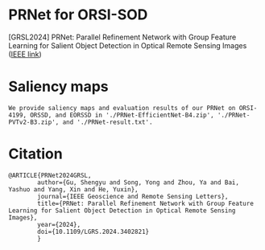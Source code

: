 # PRNet for ORSI-SOD
[GRSL2024] PRNet: Parallel Refinement Network with Group Feature Learning for Salient Object Detection in Optical Remote Sensing Images ([IEEE link](https://ieeexplore.ieee.org/document/10534273))

# Saliency maps
    We provide saliency maps and evaluation results of our PRNet on ORSI-4199, ORSSD, and EORSSD in './PRNet-EfficientNet-B4.zip', './PRNet-PVTv2-B3.zip', and './PRNet-result.txt'.

# Citation
    @ARTICLE{PRNet2024GRSL,
            author={Gu, Shengyu and Song, Yong and Zhou, Ya and Bai, Yashuo and Yang, Xin and He, Yuxin},
            journal={IEEE Geoscience and Remote Sensing Letters}, 
            title={PRNet: Parallel Refinement Network with Group Feature Learning for Salient Object Detection in Optical Remote Sensing Images}, 
            year={2024},
            doi={10.1109/LGRS.2024.3402821}
            }
